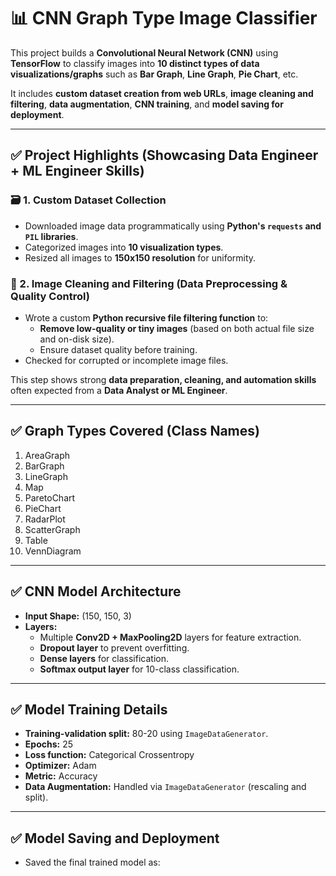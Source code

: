 # 📊 CNN Graph Type Image Classifier

This project builds a **Convolutional Neural Network (CNN)** using **TensorFlow** to classify images into **10 distinct types of data visualizations/graphs** such as **Bar Graph**, **Line Graph**, **Pie Chart**, etc.

It includes **custom dataset creation from web URLs**, **image cleaning and filtering**, **data augmentation**, **CNN training**, and **model saving for deployment**.

---

## ✅ Project Highlights (Showcasing Data Engineer + ML Engineer Skills)

### 🗃️ 1. Custom Dataset Collection
- Downloaded image data programmatically using **Python's `requests` and `PIL` libraries**.
- Categorized images into **10 visualization types**.
- Resized all images to **150x150 resolution** for uniformity.

### 🚮 2. Image Cleaning and Filtering (Data Preprocessing & Quality Control)
- Wrote a custom **Python recursive file filtering function** to:
  - **Remove low-quality or tiny images** (based on both actual file size and on-disk size).
  - Ensure dataset quality before training.
- Checked for corrupted or incomplete image files.

This step shows strong **data preparation, cleaning, and automation skills** often expected from a **Data Analyst or ML Engineer**.

---

## ✅ Graph Types Covered (Class Names)

1. AreaGraph
2. BarGraph
3. LineGraph
4. Map
5. ParetoChart
6. PieChart
7. RadarPlot
8. ScatterGraph
9. Table
10. VennDiagram

---

## ✅ CNN Model Architecture

- **Input Shape:** (150, 150, 3)
- **Layers:**
  - Multiple **Conv2D + MaxPooling2D** layers for feature extraction.
  - **Dropout layer** to prevent overfitting.
  - **Dense layers** for classification.
  - **Softmax output layer** for 10-class classification.

---

## ✅ Model Training Details

- **Training-validation split:** 80-20 using `ImageDataGenerator`.
- **Epochs:** 25
- **Loss function:** Categorical Crossentropy
- **Optimizer:** Adam
- **Metric:** Accuracy
- **Data Augmentation:** Handled via `ImageDataGenerator` (rescaling and split).

---

## ✅ Model Saving and Deployment

- Saved the final trained model as:
